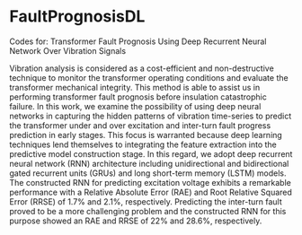 # FaultPrognosisDL

Codes for: Transformer Fault Prognosis Using Deep Recurrent Neural Network Over Vibration Signals

Vibration analysis is considered as a cost-efficient and non-destructive technique to monitor the transformer operating conditions and evaluate the transformer mechanical integrity. This method is able to assist us in performing transformer fault prognosis before insulation catastrophic failure. In this work, we examine the possibility of using deep neural networks in capturing the hidden patterns of vibration time-series to predict the transformer under and over excitation and inter-turn fault progress prediction in early stages. This focus is warranted because deep learning techniques lend themselves to integrating the feature extraction into the predictive model construction stage. In this regard, we adopt deep recurrent neural network (RNN) architecture including unidirectional and bidirectional gated recurrent units (GRUs) and long short-term memory (LSTM) models. The constructed RNN for predicting excitation voltage exhibits a remarkable performance with a Relative Absolute Error (RAE) and Root Relative Squared Error (RRSE) of 1.7% and 2.1%, respectively. Predicting the inter-turn fault proved to be a more challenging problem and the constructed RNN for this purpose showed an RAE and RRSE of 22% and 28.6%, respectively.
